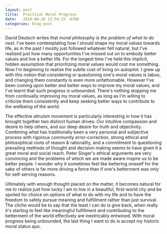 ```yaml
---
layout: post
title:  Practical Moral Progress
date:   2019-08-26 13:54:15 -0700
categories: blog post
---
```


David Deutsch writes that *moral philosophy is the problem of what to do next*. I've been contemplating how I should shape my moral values towards life, as in the past I mostly just followed whatever felt natural, but I've realized just how many opportunities I've missed out on to embody better values and live a better life. For the longest time I've held this implicit, hidden assumption that prioritizing moral values would cost me something. Now I'm beginning to realize the subtle cost of living on autopilot. I grew up with this notion that considering or questioning one's moral values is taboo, and changing them constantly is even more unfathomable. However I've been coming upon better and better ways to improve my moral values, and I've learnt that such progress is unbounded. There's nothing stopping me from continually improving my moral values, as long as I'm willing to criticize them consistently and keep seeking better ways to contribute to the wellbeing of the world. 

The effective altruism movement is particularly interesting in how it has brought together two distinct human drives: Our intuitive compassion and desire to help others, and our deep desire for truth and objectivity. Combining what has traditionally been a very personal and subjective process with rigorous community error-correction, strong ethical and philosophical roots of reason & rationality, and a commitment to questioning prevailing methods of thought and decision making seems to have given it a great moral and social reach. Peter Singer's ethical arguments are very convincing and the problems of which we are made aware inspire us to be better people. I wonder why it sometimes feel like bettering oneself for the sake of others is far more driving a force than if one's betterment was only for self-serving reasons. 

Ultimately with enough thought placed on the matter, it becomes natural for me to realize just how lucky I am to live in a beautiful, first-world city and be spoiled for choice on options of what to do with my life and to have the freedom to safely pursue meaning and fulfillment rather than just survival. The cliche would be to say that the least I can do is give back, when really it's starting to feel like meaningful fulfillment and contributing to the betterment of the world effectively are inextricably entwined. With moral progress being unbounded, the last thing I want to do is accept my historic moral status quo. 

